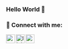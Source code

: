 ### Hello World 👋
<!--
**solakramazan/solakramazan** is a ✨ _special_ ✨ repository because its `README.md` (this file) appears on your GitHub profile.

Here are some ideas to get you started:

- 🔭 I’m currently working on ...
- 🌱 I’m currently learning ...
- 👯 I’m looking to collaborate on ...
- 🤔 I’m looking for help with ...
- 💬 Ask me about ...
- 📫 How to reach me: ...
- 😄 Pronouns: ...
- ⚡ Fun fact: ...
-->
### 📩 Connect with me:

[<img align="left" height="24" width="24" src="![image](https://user-images.githubusercontent.com/95224231/204658224-2043fba2-cbf8-4826-a4f0-085873d91d18.png)
" />][instagram]
[<img align="left" alt="linkedin | LinkedIn" width="24px" src="https://raw.githubusercontent.com/peterthehan/peterthehan/master/assets/linkedin.svg" />][linkedin]
[<img align="left" height="24" width="24" src="https://cdn.jsdelivr.net/npm/simple-icons@v4/icons/gmail.svg" />][gmail]


<br />


[instagram]: https://www.instagram.com/solakramazan48/
[linkedin]: https://www.linkedin.com/in/ramazan-solak-2bb016227/
[gmail]: mailto:solakramazan48@gmail.com
<br />
